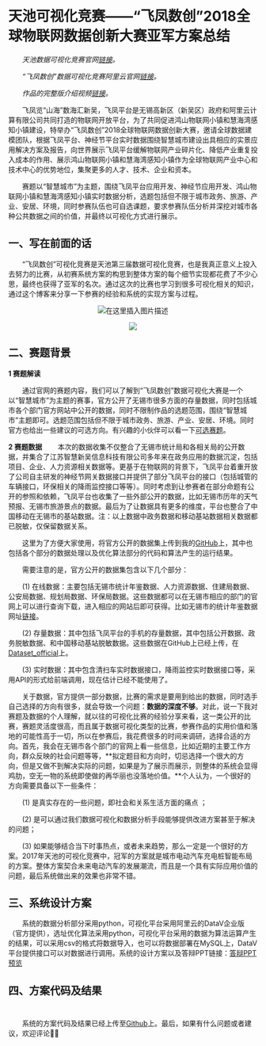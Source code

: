 # 天池可视化竞赛——“飞凤数创”2018全球物联网数据创新大赛亚军方案总结

&emsp;&emsp;*天池数据可视化竞赛官网[链接](https://tianchi.aliyun.com/dataV/introduction.htm?spm=5176.100066.0.0.7b1033afAN4IeT&raceId=231667)。*

&emsp;&emsp;*“飞凤数创”数据可视化竞赛阿里云官网[链接](https://tianchi.aliyun.com/markets/tianchi/feifeng2018)。*

&emsp;&emsp;*作品的完整版介绍视频[链接](https://www.bilibili.com/video/av31995072)。*

&emsp;&emsp;飞凤览“山海”数海汇新吴，飞凤平台是无锡高新区（新吴区）政府和阿里云计算有限公司共同打造的物联网开放平台，为了共同促进鸿山物联网小镇和慧海湾感知小镇建设，特举办“飞凤数创”2018全球物联网数据创新大赛，邀请全球数据建模团队，根据飞凤平台、神经节平台实时数据围绕智慧城市建设出具相应的实景应用解决方案及报告，向世界展示飞凤平台缓解物联网产业碎片化、降低产业重复投入成本的作用、展示鸿山物联网小镇和慧海湾感知小镇作为全球物联网产业中心和技术中心的优势地位，集聚更多的人才、技术、企业和资本。

&emsp;&emsp;赛题以“智慧城市”为主题，围绕飞凤平台应用开发、神经节应用开发、鸿山物联网小镇和慧海湾感知小镇实时数据分析，选题包括但不限于城市政务、旅游、产业、安居、环境，同时参赛队伍也可自选课题，要求参赛队伍分析并深挖对城市各种公共数据之间的价值，并最终以可视化方式进行展示。

## 一、写在前面的话

&emsp;&emsp;“飞凤数创”可视化竞赛是天池第三届数据可视化竞赛，也是我真正意义上投入去努力的比赛，从初赛系统方案的构思到整体方案的每个细节实现都花费了不少心思，最终也获得了亚军的名次。通过这次的比赛也学习到很多可视化相关的知识，通过这个博客来分享一下参赛的经验和系统的实现方案与过程。

<center>

![在这里插入图片描述](https://ambitionc-blog.oss-cn-hongkong.aliyuncs.com/Blog_Pics/Blog_3/1.png)

![](https://ambitionc-blog.oss-cn-hongkong.aliyuncs.com/Blog_Pics/Blog_3/2.jpg)

</center>

## 二、赛题背景

**1 赛题解读**

&emsp;&emsp;通过官网的赛题内容，我们可以了解到“飞凤数创”数据可视化大赛是一个以“智慧城市”为主题的赛事，官方公开了无锡市很多方面的存量数据，同时包括城市各个部门官方网站中公开的数据，同时不限制作品的选题范围，围绕“智慧城市”主题即可。选题范围包括但不限于城市政务、旅游、产业、安居、环境。同时官方也给出一些建议的可选方向。有兴趣的小伙伴可以看一下[可选赛题](https://tianchi.aliyun.com/dataV/information.htm?spm=5176.100067.5678.2.8b9c4e22BgxCfp&raceId=231667)。

**2 赛题数据**
&emsp;&emsp;本次的数据收集不仅整合了无锡市统计局和各相关局的公开数据，并集合了江苏智慧新吴信息科技有限公司多年来在政务应用的数据沉淀，包括项目、企业、人力资源相关数据等。更基于在物联网的背景下，飞凤平台着重开放了公司自主研发的神经节网关数据接口并提供了部分飞凤平台的接口（包括城管的车辆接口，环保相关的降雨监控接口等等）。同时考虑到让参赛者在部分命题有公开的参照和依赖，飞凤平台也收集了一些外部公开的数据，比如无锡市历年的天气预报、无锡市旅游景点的数据。最后为了让数据具有更多的维度，平台也整合了中国移动在无锡市的基站数据。注：以上数据中政务数据和移动基站数据相关数据都已脱敏，仅保留数据关系。

&emsp;&emsp;这里为了方便大家使用，将官方公开的数据集上传到我的[GitHub](https://github.com/AHUCH1/Tianchi-Data-Visualization)上，其中也包括各个部分的数据处理以及优化算法部分的代码和算法产生的运行结果。

&emsp;&emsp;需要注意的是，官方公开的数据集包含以下几个部分：

&emsp;&emsp;(1) 在线数据：主要包括无锡市统计年鉴数据、人力资源数据、住建局数据、公安局数据、规划局数据、环保局数据。这些数据都可以在无锡市相应的部门的官网上可以进行查询下载，进入相应的网站后即可获得。比如无锡市的统计年鉴数据网址[链接](http://tj.wuxi.gov.cn/ztzl/tjnj/index.shtml)。

&emsp;&emsp;(2) 存量数据：其中包括飞凤平台的手机的存量数据，其中包括公开数据、政务脱敏数据、和中国移动基站脱敏数据。这些数据在GitHub上已经上传，在[Dataset_official](https://github.com/AHUCH1/Tianchi-Data-Visualization/tree/master/Dataset_offical)上。

&emsp;&emsp;(3) 实时数据：其中包含清扫车实时数据接口，降雨监控实时数据接口等，采用API的形式给前端调用，现在估计已经不能使用了。

&emsp;&emsp;关于数据，官方提供一部分数据，比赛的需求是要用到给出的数据，同时选手自己选择的方向有很多，就会导致一个问题：**数据的深度不够**。对此，说一下我对赛题及数据的个人理解，就以往的可视化比赛的经验分享来看，这一类公开的比赛，赛题灵活度很高，而且属于数据可视化类型的比赛，参赛作品的实用价值和落地的可能性高于一切，所以在参赛后，我花费很多的时间来调研，选择合适的方向。首先，我会在无锡市各个部门的官网上看一些信息，比如近期的主要工作方向，群众反映的社会问题等等，**拟定题目和方向时，切忌选择一个很大的方向，但是又做不到解决实际的问题，如果是为了展示而展示，则整体的系统会显得鸡肋，空无一物的系统即使做的再华丽也没落地价值。**个人认为，一个很好的方向需要具备以下一些条件：

&emsp;&emsp;(1) 是真实存在的一些问题，即社会和关系生活方面的痛点 ；

&emsp;&emsp;(2) 是可以通过我们数据可视化和数据分析手段能够提供改进方案甚至于解决的问题；

&emsp;&emsp;(3) 如果能够结合当下时事热点，或者未来趋势，那么一定是一个很好的方案。2017年天池的可视化竞赛中，冠军的方案就是城市电动汽车充电桩智能布局的方案。整体方案契合未来电动汽车的发展潮流，而且是一个具有实际应用价值的问题，最后系统做出来的效果也非常不错。

## 三、系统设计方案

&emsp;&emsp;系统的数据分析部分采用python，可视化平台采用阿里云的DataV企业版（官方提供），选址优化算法采用python，可视化平台采用的数据为算法运算产生的结果，可以采用csv的格式将数据导入，也可以将数据部署在MySQL上，DataV平台提供接口可以对数据进行调用。系统的设计方案以及答辩PPT链接：[答辩PPT预览](https://ambitionc-blog.oss-cn-hongkong.aliyuncs.com/Blog_Works/%E7%AD%94%E8%BE%A9PPT.pdf)

## 四、方案代码及结果<br><br>

&emsp;&emsp;系统的方案代码及结果已经上传至[Github](https://github.com/AHUCH1/Tianchi-Data-Visualization/tree/master/Code)上。最后，如果有什么问题或者建议，欢迎评论✌🏻